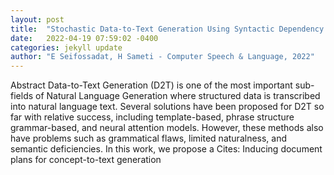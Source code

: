 ```yaml
---
layout: post
title:  "Stochastic Data-to-Text Generation Using Syntactic Dependency Information"
date:   2022-04-19 07:59:02 -0400
categories: jekyll update
author: "E Seifossadat, H Sameti - Computer Speech & Language, 2022"
---
```

Abstract Data-to-Text Generation (D2T) is one of the most important sub-fields of Natural Language Generation where structured data is transcribed into natural language text. Several solutions have been proposed for D2T so far with relative success, including template-based, phrase structure grammar-based, and neural attention models. However, these methods also have problems such as grammatical flaws, limited naturalness, and semantic deficiencies. In this work, we propose a Cites: Inducing document plans for concept-to-text generation